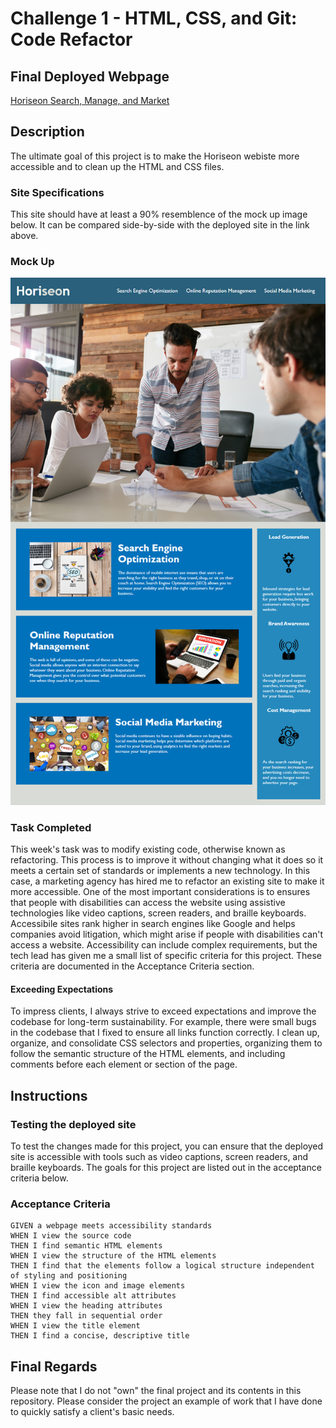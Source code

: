 # Challenge 1 - HTML, CSS, and Git: Code Refactor

## Final Deployed Webpage

[Horiseon Search, Manage, and Market]()

## Description

The ultimate goal of this project is to make the Horiseon webiste more accessible and to clean up the HTML and CSS files.

### Site Specifications

This site should have at least a 90% resemblence of the mock up image below. It can be compared side-by-side with the deployed site in the link above. 

### Mock Up

![The Horiseon webpage includes a navigation bar, a header image, and cards with text and images at the bottom of the page.](../Assets/01-html-css-git-homework-demo.png)

### Task Completed

This week's task was to modify existing code, otherwise known as refactoring. This process is to improve it without changing what it does so it meets a certain set of standards or implements a new technology. In this case, a marketing agency has hired me to refactor an existing site to make it more accessible.
One of the most important considerations is to ensures that people with disabilities can access the website using assistive technologies like video captions, screen readers, and braille keyboards. Accessibile sites rank higher in search engines like Google and helps companies avoid litigation, which might arise if people with disabilities can't access a website. Accessibility can include complex requirements, but the tech lead has given me a small list of specific criteria for this project. These criteria are documented in the Acceptance Criteria section.

#### Exceeding Expectations

To impress clients, I always strive to exceed expectations and improve the codebase for long-term sustainability. For example, there were small bugs in the codebase that I fixed to ensure  all links function correctly. I clean up, organize, and consolidate CSS selectors and properties, organizing them to follow the semantic structure of the HTML elements, and including comments before each element or section of the page.

## Instructions

### Testing the deployed site

To test the changes made for this project, you can ensure that the deployed site is accessible with tools such as video captions, screen readers, and braille keyboards. The goals for this project are listed out in the acceptance criteria below. 

### Acceptance Criteria

```
GIVEN a webpage meets accessibility standards
WHEN I view the source code
THEN I find semantic HTML elements
WHEN I view the structure of the HTML elements
THEN I find that the elements follow a logical structure independent of styling and positioning
WHEN I view the icon and image elements
THEN I find accessible alt attributes
WHEN I view the heading attributes
THEN they fall in sequential order
WHEN I view the title element
THEN I find a concise, descriptive title
```

## Final Regards

Please note that I do not "own" the final project and its contents in this repository. Please consider the project an example of work that I have done to quickly satisfy a client's basic needs. 